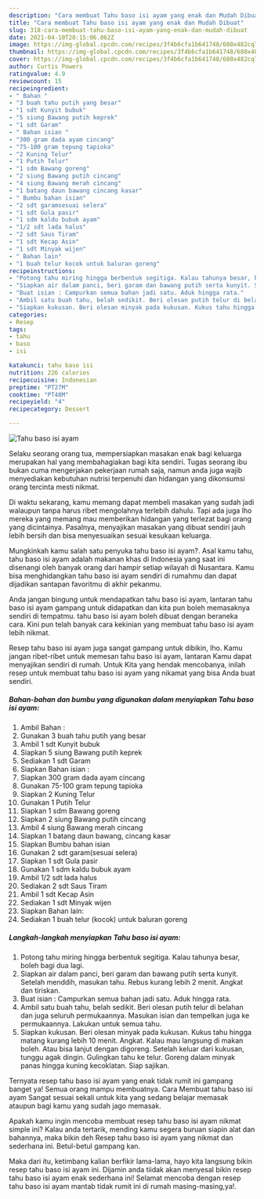 ```yaml
---
description: "Cara membuat Tahu baso isi ayam yang enak dan Mudah Dibuat"
title: "Cara membuat Tahu baso isi ayam yang enak dan Mudah Dibuat"
slug: 318-cara-membuat-tahu-baso-isi-ayam-yang-enak-dan-mudah-dibuat
date: 2021-04-10T20:15:06.062Z
image: https://img-global.cpcdn.com/recipes/3f4b6cfa1b641748/680x482cq70/tahu-baso-isi-ayam-foto-resep-utama.jpg
thumbnail: https://img-global.cpcdn.com/recipes/3f4b6cfa1b641748/680x482cq70/tahu-baso-isi-ayam-foto-resep-utama.jpg
cover: https://img-global.cpcdn.com/recipes/3f4b6cfa1b641748/680x482cq70/tahu-baso-isi-ayam-foto-resep-utama.jpg
author: Curtis Powers
ratingvalue: 4.9
reviewcount: 15
recipeingredient:
- " Bahan "
- "3 buah tahu putih yang besar"
- "1 sdt Kunyit bubuk"
- "5 siung Bawang putih keprek"
- "1 sdt Garam"
- " Bahan isian "
- "300 gram dada ayam cincang"
- "75-100 gram tepung tapioka"
- "2 Kuning Telur"
- "1 Putih Telur"
- "1 sdm Bawang goreng"
- "2 siung Bawang putih cincang"
- "4 siung Bawang merah cincang"
- "1 batang daun bawang cincang kasar"
- " Bumbu bahan isian"
- "2 sdt garamsesuai selera"
- "1 sdt Gula pasir"
- "1 sdm kaldu bubuk ayam"
- "1/2 sdt lada halus"
- "2 sdt Saus Tiram"
- "1 sdt Kecap Asin"
- "1 sdt Minyak wijen"
- " Bahan lain"
- "1 buah telur kocok untuk baluran goreng"
recipeinstructions:
- "Potong tahu miring hingga berbentuk segitiga. Kalau tahunya besar, boleh bagi dua lagi."
- "Siapkan air dalam panci, beri garam dan bawang putih serta kunyit. Setelah menddih, masukan tahu. Rebus kurang lebih 2 menit. Angkat dan tiriskan."
- "Buat isian : Campurkan semua bahan jadi satu. Aduk hingga rata."
- "Ambil satu buah tahu, belah sedikit. Beri olesan putih telur di belahan dan juga seluruh permukaannya. Masukan isian dan tempelkan juga ke permukaannya. Lakukan untuk semua tahu."
- "Siapkan kukusan. Beri olesan minyak pada kukusan. Kukus tahu hingga matang kurang lebih 10 menit. Angkat. Kalau mau langsung di makan boleh. Atau bisa lanjut dengan digoreng. Setelah keluar dari kukusan, tunggu agak dingin. Gulingkan tahu ke telur. Goreng dalam minyak panas hingga kuning kecoklatan. Siap sajikan."
categories:
- Resep
tags:
- tahu
- baso
- isi

katakunci: tahu baso isi 
nutrition: 226 calories
recipecuisine: Indonesian
preptime: "PT27M"
cooktime: "PT48M"
recipeyield: "4"
recipecategory: Dessert

---
```



![Tahu baso isi ayam](https://img-global.cpcdn.com/recipes/3f4b6cfa1b641748/680x482cq70/tahu-baso-isi-ayam-foto-resep-utama.jpg)

Selaku seorang orang tua, mempersiapkan masakan enak bagi keluarga merupakan hal yang membahagiakan bagi kita sendiri. Tugas seorang ibu bukan cuma mengerjakan pekerjaan rumah saja, namun anda juga wajib menyediakan kebutuhan nutrisi terpenuhi dan hidangan yang dikonsumsi orang tercinta mesti nikmat.

Di waktu  sekarang, kamu memang dapat membeli masakan yang sudah jadi walaupun tanpa harus ribet mengolahnya terlebih dahulu. Tapi ada juga lho mereka yang memang mau memberikan hidangan yang terlezat bagi orang yang dicintainya. Pasalnya, menyajikan masakan yang dibuat sendiri jauh lebih bersih dan bisa menyesuaikan sesuai kesukaan keluarga. 



Mungkinkah kamu salah satu penyuka tahu baso isi ayam?. Asal kamu tahu, tahu baso isi ayam adalah makanan khas di Indonesia yang saat ini disenangi oleh banyak orang dari hampir setiap wilayah di Nusantara. Kamu bisa menghidangkan tahu baso isi ayam sendiri di rumahmu dan dapat dijadikan santapan favoritmu di akhir pekanmu.

Anda jangan bingung untuk mendapatkan tahu baso isi ayam, lantaran tahu baso isi ayam gampang untuk didapatkan dan kita pun boleh memasaknya sendiri di tempatmu. tahu baso isi ayam boleh dibuat dengan beraneka cara. Kini pun telah banyak cara kekinian yang membuat tahu baso isi ayam lebih nikmat.

Resep tahu baso isi ayam juga sangat gampang untuk dibikin, lho. Kamu jangan ribet-ribet untuk memesan tahu baso isi ayam, lantaran Kamu dapat menyajikan sendiri di rumah. Untuk Kita yang hendak mencobanya, inilah resep untuk membuat tahu baso isi ayam yang nikamat yang bisa Anda buat sendiri.

<!--inarticleads1-->

##### Bahan-bahan dan bumbu yang digunakan dalam menyiapkan Tahu baso isi ayam:

1. Ambil  Bahan :
1. Gunakan 3 buah tahu putih yang besar
1. Ambil 1 sdt Kunyit bubuk
1. Siapkan 5 siung Bawang putih keprek
1. Sediakan 1 sdt Garam
1. Siapkan  Bahan isian :
1. Siapkan 300 gram dada ayam cincang
1. Gunakan 75-100 gram tepung tapioka
1. Siapkan 2 Kuning Telur
1. Gunakan 1 Putih Telur
1. Siapkan 1 sdm Bawang goreng
1. Siapkan 2 siung Bawang putih cincang
1. Ambil 4 siung Bawang merah cincang
1. Siapkan 1 batang daun bawang, cincang kasar
1. Siapkan  Bumbu bahan isian
1. Gunakan 2 sdt garam(sesuai selera)
1. Siapkan 1 sdt Gula pasir
1. Gunakan 1 sdm kaldu bubuk ayam
1. Ambil 1/2 sdt lada halus
1. Sediakan 2 sdt Saus Tiram
1. Ambil 1 sdt Kecap Asin
1. Sediakan 1 sdt Minyak wijen
1. Siapkan  Bahan lain:
1. Sediakan 1 buah telur (kocok) untuk baluran goreng




<!--inarticleads2-->

##### Langkah-langkah menyiapkan Tahu baso isi ayam:

1. Potong tahu miring hingga berbentuk segitiga. Kalau tahunya besar, boleh bagi dua lagi.
1. Siapkan air dalam panci, beri garam dan bawang putih serta kunyit. Setelah menddih, masukan tahu. Rebus kurang lebih 2 menit. Angkat dan tiriskan.
1. Buat isian : Campurkan semua bahan jadi satu. Aduk hingga rata.
1. Ambil satu buah tahu, belah sedikit. Beri olesan putih telur di belahan dan juga seluruh permukaannya. Masukan isian dan tempelkan juga ke permukaannya. Lakukan untuk semua tahu.
1. Siapkan kukusan. Beri olesan minyak pada kukusan. Kukus tahu hingga matang kurang lebih 10 menit. Angkat. Kalau mau langsung di makan boleh. Atau bisa lanjut dengan digoreng. Setelah keluar dari kukusan, tunggu agak dingin. Gulingkan tahu ke telur. Goreng dalam minyak panas hingga kuning kecoklatan. Siap sajikan.




Ternyata resep tahu baso isi ayam yang enak tidak rumit ini gampang banget ya! Semua orang mampu membuatnya. Cara Membuat tahu baso isi ayam Sangat sesuai sekali untuk kita yang sedang belajar memasak ataupun bagi kamu yang sudah jago memasak.

Apakah kamu ingin mencoba membuat resep tahu baso isi ayam nikmat simple ini? Kalau anda tertarik, mending kamu segera buruan siapin alat dan bahannya, maka bikin deh Resep tahu baso isi ayam yang nikmat dan sederhana ini. Betul-betul gampang kan. 

Maka dari itu, ketimbang kalian berfikir lama-lama, hayo kita langsung bikin resep tahu baso isi ayam ini. Dijamin anda tiidak akan menyesal bikin resep tahu baso isi ayam enak sederhana ini! Selamat mencoba dengan resep tahu baso isi ayam mantab tidak rumit ini di rumah masing-masing,ya!.

